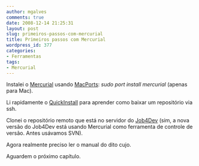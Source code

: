 ```yaml
---
author: mgalves
comments: true
date: 2008-12-14 21:25:31
layout: post
slug: primeiros-passos-com-mercurial
title: Primeiros passos com Mercurial
wordpress_id: 377
categories:
- Ferramentas
tags:
- Mercurial
---
```


Instalei o [Mercurial](http://www.selenic.com/mercurial/wiki/) usando [MacPorts](http://www.macports.org/): _sudo port install mercurial_ (apenas para Mac).

Li rapidamente o [QuickInstall](http://www.selenic.com/mercurial/wiki/index.cgi/QuickStart) para aprender como baixar um repositório via ssh.

Clonei o repositório remoto que está no servidor do [Job4Dev](http://job4dev.com) (sim, a nova versão do Job4Dev está usando Mercurial como ferramenta de controle de versão. Antes usávamos SVN).

Agora realmente preciso ler o manual do dito cujo.

Aguardem o próximo capítulo.
